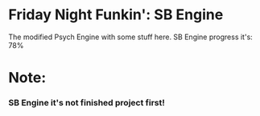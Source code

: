 # Friday Night Funkin': SB Engine
The modified Psych Engine with some stuff here.
SB Engine progress it's: 78%


# Note: 
### SB Engine it's not finished project first!
